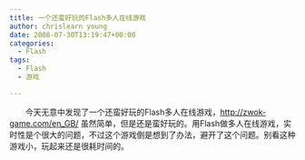 ```yaml
---
title: 一个还蛮好玩的Flash多人在线游戏
author: chrislearn young
date: 2008-07-30T13:19:47+00:00
categories:
  - Flash
tags:
  - Flash
  - 游戏

---
```

　　今天无意中发现了一个还蛮好玩的Flash多人在线游戏，<http://zwok-game.com/en_GB/> 虽然简单，但是还是蛮好玩的。用Flash做多人在线游戏，实时性是个很大的问题，不过这个游戏倒是想到了办法，避开了这个问题。别看这种游戏小，玩起来还是很耗时间的。